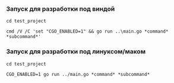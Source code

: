 ### Запуск для разработки под виндой

```shell
cd test_project

cmd /V /C 'set "CGO_ENABLED=1" && go run ..\main.go *command* *subcommand*'
```

### Запуск для разработки под линуксом/маком

```shell
cd test_project

CGO_ENABLED=1 go run ../main.go *command* *subcommand*
```